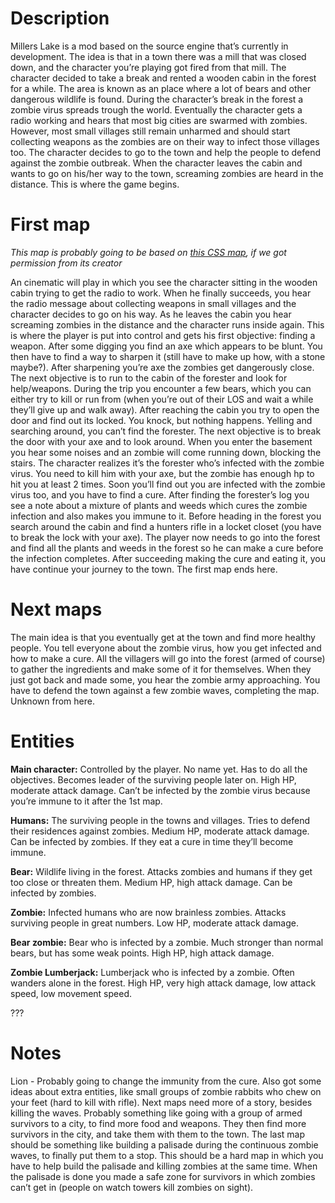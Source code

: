 # Description #

Millers Lake is a mod based on the source engine that’s currently in development.
The idea is that in a town there was a mill that was closed down, and the character you’re playing got fired from that mill. The character decided to take a break and rented a wooden cabin in the forest for a while. The area is known as an place where a lot of bears and other dangerous wildlife is found. During the character’s break in the forest a zombie virus spreads trough the world. Eventually the character gets a radio working and hears that most big cities are swarmed with zombies. However, most small villages still remain unharmed and should start collecting weapons as the zombies are on their way to infect those villages too. The character decides to go to the town and help the people to defend against the zombie outbreak. When the character leaves the cabin and wants to go on his/her way to the town, screaming zombies are heard in the distance. This is where the game begins.



# First map #

_This map is probably going to be based on [this CSS map](http://www.youtube.com/watch?v=-KgGC3miloQ), if we got permission from its creator_

An cinematic will play in which you see the character sitting in the wooden cabin trying to get the radio to work. When he finally succeeds, you hear the radio message about collecting weapons in small villages and the character decides to go on his way. As he leaves the cabin you hear screaming zombies in the distance and the character runs inside again. This is where the player is put into control and gets his first objective: finding a weapon. After some digging you find an axe which appears to be blunt. You then have to find a way to sharpen it (still have to make up how, with a stone maybe?). After sharpening you’re axe the zombies get dangerously close. The next objective is to run to the cabin of the forester and look for help/weapons. During the trip you encounter a few bears, which you can either try to kill or run from (when you’re out of their LOS and wait a while they’ll give up and walk away). After reaching the cabin you try to open the door and find out its locked. You knock, but nothing happens. Yelling and searching around, you can’t find the forester. The next objective is to break the door with your axe and to look around. When you enter the basement you hear some noises and an zombie will come running down, blocking the stairs. The character realizes it’s the forester who’s infected with the zombie virus. You need to kill him with your axe, but the zombie has enough hp to hit you at least 2 times. Soon you’ll find out you are infected with the zombie virus too, and you have to find a cure. After finding the forester’s log you see a note about a mixture of plants and weeds which cures the zombie infection and also makes you immune to it. Before heading in the forest you search around the cabin and find a hunters rifle in a locket closet (you have to break the lock with your axe). The player now needs to go into the forest and find all the plants and weeds in the forest so he can make a cure before the infection completes. After succeeding making the cure and eating it, you have continue your journey to the town. The first map ends here.



# Next maps #

The main idea is that you eventually get at the town and find more healthy people. You tell everyone about the zombie virus, how you get infected and how to make a cure. All the villagers will go into the forest (armed of course) to gather the ingredients and make some of it for themselves. When they just got back and made some, you hear the zombie army approaching. You have to defend the town against a few zombie waves, completing the map. Unknown from here.



# Entities #
**Main character:**
Controlled by the player. No name yet. Has to do all the objectives. Becomes leader of the surviving people later on.
High HP, moderate attack damage.
Can’t be infected by the zombie virus because you’re immune to it after the 1st map.

**Humans:**
The surviving people in the towns and villages. Tries to defend their residences against zombies.
Medium HP, moderate attack damage.
Can be infected by zombies. If they eat a cure in time they’ll become immune.

**Bear:**
Wildlife living in the forest. Attacks zombies and humans if they get too close or threaten them.
Medium HP, high attack damage.
Can be infected by zombies.

**Zombie:**
Infected humans who are now brainless zombies. Attacks surviving people in great numbers.
Low HP, moderate attack damage.

**Bear zombie:**
Bear who is infected by a zombie. Much stronger than normal bears, but has some weak points.
High HP, high attack damage.

**Zombie Lumberjack:**
Lumberjack who is infected by a zombie. Often wanders alone in the forest.
High HP, very high attack damage, low attack speed, low movement speed.

???



# Notes #
Lion - Probably going to change the immunity from the cure. Also got some ideas about extra entities, like small groups of zombie rabbits who chew on your feet (hard to kill with rifle).
Next maps need more of a story, besides killing the waves. Probably something like going with a group of armed survivors to a city, to find more food and weapons. They then find more survivors in the city, and take them with them to the town.
The last map should be something like building a palisade during the continuous zombie waves, to finally put them to a stop. This should be a hard map in which you have to help build the palisade and killing zombies at the same time. When the palisade is done you made a safe zone for survivors in which zombies can’t get in (people on watch towers kill zombies on sight).